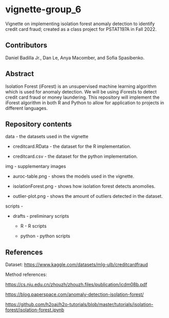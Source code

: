 # vignette-group_6

Vignette on implementing isolation forest anomaly detection to identify credit card fraud; created as a class project for PSTAT197A in Fall 2022.

## Contributors
Daniel Badilla Jr., Dan Le, Anya Macomber, and Sofia Spasibenko.

## Abstract
Isolation Forest (iForest) is an unsupervised machine learning algorithm which is used for anomaly detection. We will be using iForests to detect credit card fraud or money laundering. This repository will implement the iForest algorithm in both R and Python to allow for application to projects in different languages. 

## Repository contents
data - the datasets used in the vignette 

  * creditcard.RData - the dataset for the R implementation.
  
  * creditcard.csv - the dataset for the python implementation.
  
img - supplementary images

  * auroc-table.png - shows the models used in the vignette.
  
  * isolationForest.png - shows how isolation forest detects anomolies.
  
  * outlier-plot.png - shows the amount of outliers detected in the dataset.
  
scripts -

  * drafts - preliminary scripts
   
    * R - R scripts
   
    * python - python scripts
   
   
  
    


## References
Dataset: https://www.kaggle.com/datasets/mlg-ulb/creditcardfraud

Method references:

https://cs.nju.edu.cn/zhouzh/zhouzh.files/publication/icdm08b.pdf	

https://blog.paperspace.com/anomaly-detection-isolation-forest/

https://github.com/h2oai/h2o-tutorials/blob/master/tutorials/isolation-forest/isolation-forest.ipynb
